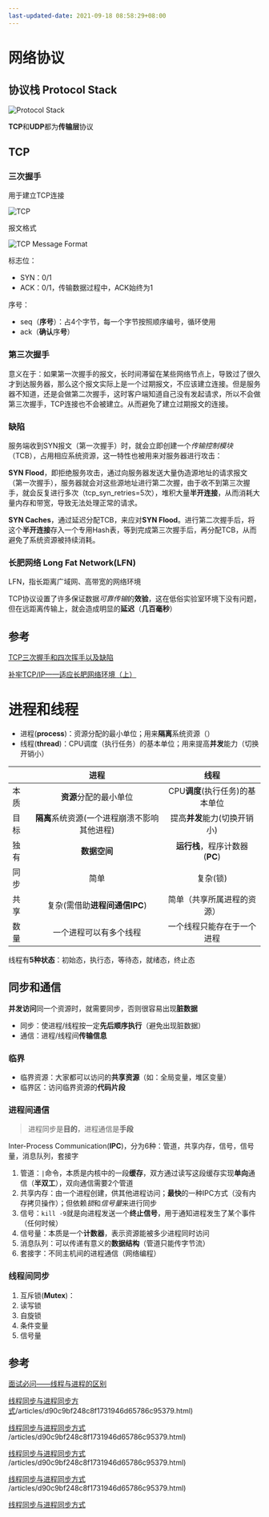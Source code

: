 ```yaml
---
last-updated-date: 2021-09-18 08:58:29+08:00
---
```


# 网络协议

## 协议栈 Protocol Stack

![Protocol Stack](https://img-blog.csdn.net/20161116144744393)

**TCP**和**UDP**都为**传输层**协议

## TCP

### 三次握手

用于建立TCP连接

![TCP](https://res-static.hc-cdn.cn/fms/img/0c6f5dc04e337b1c6deb57e82a9210d71603427626959)

报文格式

![TCP Message Format](https://img-blog.csdn.net/20140609125220296?watermark/2/text/aHR0cDovL2Jsb2cuY3Nkbi5uZXQvYTE5ODgxMDI5/font/5a6L5L2T/fontsize/400/fill/I0JBQkFCMA==/dissolve/70/gravity/Center)

标志位：

- SYN：0/1
- ACK：0/1，传输数据过程中，ACK始终为1

序号：

- seq（**序号**）：占4个字节，每一个字节按照顺序编号，循环使用
- ack（**确认**序**号**）

### 第三次握手

意义在于：如果第一次握手的报文，长时间滞留在某些网络节点上，导致过了很久才到达服务器，那么这个报文实际上是一个过期报文，不应该建立连接。但是服务器不知道，还是会做第二次握手，这时客户端知道自己没有发起请求，所以不会做第三次握手，TCP连接也不会被建立。从而避免了建立过期报文的连接。

### 缺陷

服务端收到SYN报文（第一次握手）时，就会立即创建一个*传输控制模块*（TCB），占用相应系统资源，这一特性也被用来对服务器进行攻击：

**SYN Flood**，即拒绝服务攻击，通过向服务器发送大量伪造源地址的请求报文（第一次握手），服务器就会对这些源地址进行第二次握，由于收不到第三次握手，就会反复进行多次（tcp_syn_retries=5次），堆积大量**半开连接**，从而消耗大量内存和带宽，导致无法处理正常的请求。

**SYN Caches**，通过延迟分配TCB，来应对**SYN Flood**。进行第二次握手后，将这个**半开连接**存入一个专用Hash表，等到完成第三次握手后，再分配TCB，从而避免了系统资源被持续消耗。

### 长肥网络 Long Fat Network(LFN)

LFN，指长距离广域网、高带宽的网络环境

TCP协议设置了许多保证数据*可靠传输*的**效验**，这在低俗实验室环境下没有问题，但在远距离传输上，就会造成明显的**延迟**（**几百毫秒**）

## 参考

[TCP三次握手和四次挥手以及缺陷](https://www.jianshu.com/p/062a727862e9)

[补牢TCP/IP——适应长肥网络环境（上）](https://searchnetworking.techtarget.com.cn/12-15723/)

# 进程和线程

- 进程(**process**)：资源分配的最小单位；用来**隔离**系统资源（）
- 线程(**thread**)：CPU调度（执行任务）的基本单位；用来提高**并发**能力（切换开销小）

|   | 进程  | 线程 |
| :--- | :--: | :--: |
| 本质 | **资源**分配的最小单位 | CPU**调度**(执行任务)的基本单位 |
| 目标 | **隔离**系统资源(一个进程崩溃不影响其他进程) | 提高**并发**能力(切换开销小) |
| 独有 | **数据空间** | **运行栈**，程序计数器(**PC**) |
| 同步 | 简单 | 复杂(锁) |
| 共享 | 复杂(需借助**进程间通信IPC**) | 简单（共享所属进程的资源） |
| 数量 | 一个进程可以有多个线程 | 一个线程只能存在于一个进程 |

线程有**5种状态**：初始态，执行态，等待态，就绪态，终止态

## 同步和通信

**并发访问**同一个资源时，就需要同步，否则很容易出现**脏数据**

- 同步：使进程/线程按一定**先后顺序执行**（避免出现脏数据）
- 通信：进程/线程间**传输信息**



### 临界

- 临界资源：大家都可以访问的**共享资源**（如：全局变量，堆区变量）
- 临界区：访问临界资源的**代码片段**

### 进程间通信

> 进程同步是**目的**，进程通信是**手段**

Inter-Process Communication(**IPC**)，分为6种：管道，共享内存，信号，信号量，消息队列，套接字

1. 管道：`|`命令，本质是内核中的一段**缓存**，双方通过读写这段缓存实现**单向**通信（**半双工**），双向通信需要2个管道
2. 共享内存：由一个进程创建，供其他进程访问；**最快**的一种IPC方式（没有内存拷贝操作）；但依赖*锁*和*信号量*来进行同步
3. 信号：`kill -9`就是向进程发送一个**终止信号**，用于通知进程发生了某个事件（任何时候）
4. 信号量：本质是一个**计数器**，表示资源能被多少进程同时访问
5. 消息队列：可以传递有意义的**数据结构**（管道只能传字节流）
6. 套接字：不同主机间的进程通信（网络编程）

### 线程间同步

1. 互斥锁(**Mutex**)：
2. 读写锁
3. 自旋锁
4. 条件变量
5. 信号量

## 参考

[面试必问——线程与进程的区别](https://www.huaweicloud.com/articles/d90c9bf248c8f1731946d65786c95379.html)

[线程同步与进程同步方式](https://www.acwing.com/blog/content/7275/)/articles/d90c9bf248c8f1731946d65786c95379.html)

[线程同步与进程同步方式](https://www.acwing.com/blog/content/7275/)
/articles/d90c9bf248c8f1731946d65786c95379.html)

[线程同步与进程同步方式](https://www.acwing.com/blog/content/7275/)
/articles/d90c9bf248c8f1731946d65786c95379.html)

[线程同步与进程同步方式](https://www.acwing.com/blog/content/7275/)
/articles/d90c9bf248c8f1731946d65786c95379.html)

[线程同步与进程同步方式](https://www.acwing.com/blog/content/7275/)
